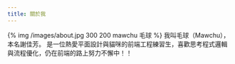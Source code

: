 ```yaml
---
title: 關於我
---
```


{% img /images/about.jpg 300 200 mawchu 毛球 %}
我叫毛球（Mawchu），本名謝佳芳。
是一位熱愛平面設計與貓咪的前端工程練習生，喜歡思考程式邏輯與流程優化，仍在前端的路上努力不懈中！！